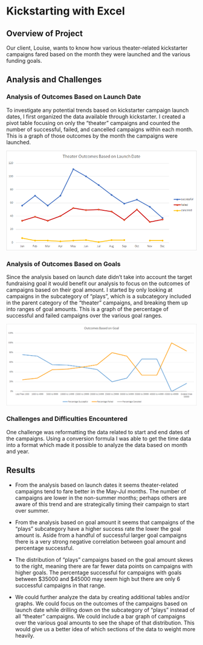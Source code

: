 # Kickstarting with Excel

## Overview of Project
Our client, Louise, wants to know how various theater-related kickstarter campaigns fared based on the month they were launched and the various funding goals.


## Analysis and Challenges

### Analysis of Outcomes Based on Launch Date
To investigate any potential trends based on kickstarter campaign launch dates, I first organized the data available through kickstarter. I created a pivot table focusing on only the “theater” campaigns and counted the number of successful, failed, and cancelled campaigns within each month. This is a graph of those outcomes by the month the campaigns were launched.

![Theater_Outcomes_vs_Launch](https://raw.githubusercontent.com/mdwilliams11/kickstarter-analysis/main/resources/Theater_Outcomes_vs_Launch.png)

### Analysis of Outcomes Based on Goals
Since the analysis based on launch date didn’t take into account the target fundraising goal it would benefit our analysis to focus on the outcomes of campaigns based on their goal amount. I started by only looking at campaigns in the subcategory of “plays”, which is a subcategory included in the parent category of the “theater” campaigns, and breaking them up into ranges of goal amounts. This is a graph of the percentage of successful and failed campaigns over the various goal ranges.

![Outcomes_vs_Goals](https://raw.githubusercontent.com/mdwilliams11/kickstarter-analysis/main/resources/Outcomes_vs_Goals.png)

### Challenges and Difficulties Encountered
One challenge was reformatting the data related to start and end dates of the campaigns. Using a conversion formula I was able to get the time data into a format which made it possible to analyze the data based on month and year.


## Results

- From the analysis based on launch dates it seems theater-related campaigns tend to fare better in the May-Jul months. The number of campaigns are lower in the non-summer months; perhaps others are aware of this trend and are strategically timing their campaign to start over summer.

- From the analysis based on goal amount it seems that campaigns of the “plays” subcategory have a higher success rate the lower the goal amount is. Aside from a handful of successful larger goal campaigns there is a very strong negative correlation between goal amount and percentage successful.

- The distribution of “plays” campaigns based on the goal amount skews to the right, meaning there are far fewer data points on campaigns with higher goals. The percentage successful for campaigns with goals between $35000 and $45000 may seem high but there are only 6 successful campaigns in that range.

- We could further analyze the data by creating additional tables and/or graphs. We could focus on the outcomes of the campaigns based on launch date while drilling down on the subcategory of “plays” instead of all “theater” campaigns. We could include a bar graph of campaigns over the various goal amounts to see the shape of that distribution. This would give us a better idea of which sections of the data to weight more heavily.
